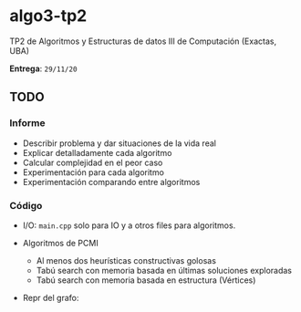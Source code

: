 # algo3-tp2

TP2 de Algoritmos y Estructuras de datos III de Computación (Exactas, UBA)

**Entrega**: `29/11/20`

## TODO

### Informe

- Describir problema y dar situaciones de la vida real
- Explicar detalladamente cada algoritmo
- Calcular complejidad en el peor caso
- Experimentación para cada algoritmo
- Experimentación comparando entre algoritmos

### Código

- I/O: `main.cpp` solo para IO y a otros files para algoritmos.
- Algoritmos de PCMI
  - Al menos dos heurísticas constructivas golosas
  - Tabú search con memoria basada en últimas soluciones exploradas
  - Tabú search con memoria basada en estructura (Vértices)

- Repr del grafo: 